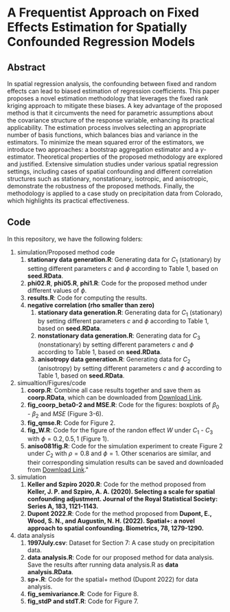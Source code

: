 # A Frequentist Approach on Fixed Effects Estimation for Spatially Confounded Regression Models
## Abstract
In spatial regression analysis, the confounding between fixed and random effects can lead to biased estimation of regression coefficients. This paper proposes a novel estimation methodology that leverages the fixed rank kriging approach to mitigate these biases. A key advantage of the proposed method is that it circumvents the need for parametric assumptions about the covariance structure of the response variable, enhancing its practical applicability. The estimation process involves selecting an appropriate number of basis functions, which balances bias and variance in the estimators. To minimize the mean squared error of the estimators, we introduce two approaches: a bootstrap aggregation estimator and a $γ$-estimator. Theoretical properties of the proposed methodology are explored and justified. Extensive simulation studies under various spatial regression settings, including cases of spatial confounding and different correlation structures such as stationary, nonstationary, isotropic, and anisotropic, demonstrate the robustness of the proposed methods. Finally, the methodology is applied to a case study on precipitation data from Colorado, which highlights its practical effectiveness.
## Code
In this repository, we have the following folders:
1. simulation/Proposed method code
   1. **stationary data generation.R**: Generating data for $C_1$ (stationary) by setting different parameters $c$ and $\phi$ according to Table 1, based on **seed.RData**. 
   2. **phi02.R**, **phi05.R**, **phi1.R**: Code for the proposed method under different values of $\phi$.
   3. **results.R**: Code for computing the results.
   4. **negative correlation (rho smaller than zero)**
      1. **stationary data generation.R**: Generating data for $C_1$ (stationary) by setting different parameters $c$ and $\phi$ according to Table 1, based on **seed.RData**. 
      2. **nonstationary data generation.R**: Generating data for $C_3$ (nonstationary) by setting different parameters $c$ and $\phi$ according to Table 1, based on **seed.RData**. 
      3. **anisotropy data generation.R**: Generating data for $C_2$ (anisotropy) by setting different parameters $c$ and $\phi$ according to Table 1, based on **seed.RData**. 
2. simualtion/Figures/code
   1. **coorp.R**: Combine all case results together and save them as **coorp.RData**, which can be downloaded from [Download Link](https://drive.google.com/file/d/19L-tosdbqsskn7EHxPf610TTs1qCBt1u/view?usp=drive_link).
   2. **fig_coorp_beta0-2 and MSE.R**: Code for the figures: boxplots of $\beta_0$ - $\beta_2$ and $MSE$ (Figure 3-6).
   3. **fig_qmse.R**: Code for Figure 2.
   4. **fig_W.R**: Code for the figure of the randon effect $W$ under $C_{1}$ - $C_{3}$ with $\phi=0.2, 0.5, 1$ (Figure 1).
   5. **aniso081fig.R**: Code for the simulation experiment to create Figure 2 under $C_2$ with $\rho = 0.8$ and $\phi = 1$. Other scenarios are similar, and their corresponding simulation results can be saved and downloaded from [Download Link](https://drive.google.com/file/d/19L-tosdbqsskn7EHxPf610TTs1qCBt1u/view?usp=drive_link)."
3. simulation
   1. **Keller and Szpiro 2020.R**: Code for the method proposed from **Keller, J. P. and Szpiro, A. A. (2020). Selecting a scale for spatial confounding adjustment. Journal of the Royal Statistical Society: Series A, 183, 1121-1143.**
   2. **Dupont 2022.R**: Code for the method proposed from **Dupont, E., Wood, S. N., and Augustin, N. H. (2022). Spatial+: a novel approach to spatial confounding. Biometrics, 78, 1279-1290.**
4. data analysis
   1. **1997July.csv**: Dataset for Section 7: A case study on precipitation data.
   2. **data analysis.R**: Code for our proposed method for data analysis. Save the results after running data analysis.R as **data analysis.RData**.
   3. **sp+.R**: Code for the spatial+ method (Dupont 2022) for data analysis.
   4. **fig_semivariance.R**: Code for Figure 8.
   5. **fig_stdP and stdT.R**: Code for Figure 7.
